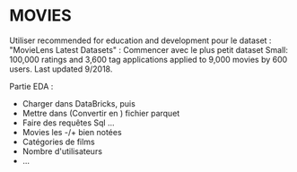 # MOVIES

Utiliser recommended for education and development pour le dataset : "MovieLens Latest Datasets" : Commencer avec le plus petit dataset
Small: 100,000 ratings and 3,600 tag applications applied to 9,000 movies by 600 users. Last updated 9/2018.

Partie EDA :
- Charger dans DataBricks, puis
- Mettre dans (Convertir en ) fichier parquet
- Faire des requêtes Sql ...
- Movies les -/+ bien notées
- Catégories de films
- Nombre d'utilisateurs
- ...

